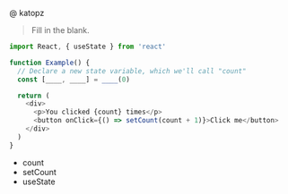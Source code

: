 @ katopz

> Fill in the blank.

```js
import React, { useState } from 'react'

function Example() {
  // Declare a new state variable, which we'll call "count"
  const [____, ____] = ____(0)

  return (
    <div>
      <p>You clicked {count} times</p>
      <button onClick={() => setCount(count + 1)}>Click me</button>
    </div>
  )
}
```

- count
- setCount
- useState
